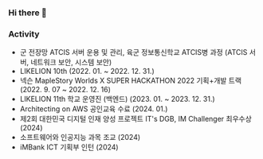### Hi there 👋

### Activity
- 군 전장망 ATCIS 서버 운용 및 관리, 육군 정보통신학교 ATCIS병 과정 (ATCIS 서버, 네트워크 보안, 시스템 보안)
- LIKELION 10th (2022. 01. ~ 2022. 12. 31.)
- 넥슨 MapleStory Worlds X SUPER HACKATHON 2022 기획+개발 트랙 (2022. 9. 07 ~ 2022. 12. 16)
- LIKELION 11th 학교 운영진 (백엔드) (2023. 01. ~ 2023. 12. 31.)
- Architecting on AWS 공인교육 수료 (2024. 01.)
- 제2회 대한민국 디지털 인재 양성 프로젝트 IT's DGB, IM Challenger 최우수상  (2024)
- 소프트웨어와 인공지능 과목 조교 (2024)
- iMBank ICT 기획부 인턴 (2024)



<!--
[![Solved.ac Profile](http://mazassumnida.wtf/api/v2/generate_badge?boj=ahj3579)](https://solved.ac/ahj3579/)

**AHNDOIL/AHNDOIL** is a ✨ _special_ ✨ repository because its `README.md` (this file) appears on your GitHub profile.

Here are some ideas to get you started:

- 🔭 I’m currently working on ...
- 🌱 I’m currently learning ...
- 👯 I’m looking to collaborate on ...
- 🤔 I’m looking for help with ...
- 💬 Ask me about ...
- 📫 How to reach me: ...
- 😄 Pronouns: ...
- ⚡ Fun fact: ...
-->
